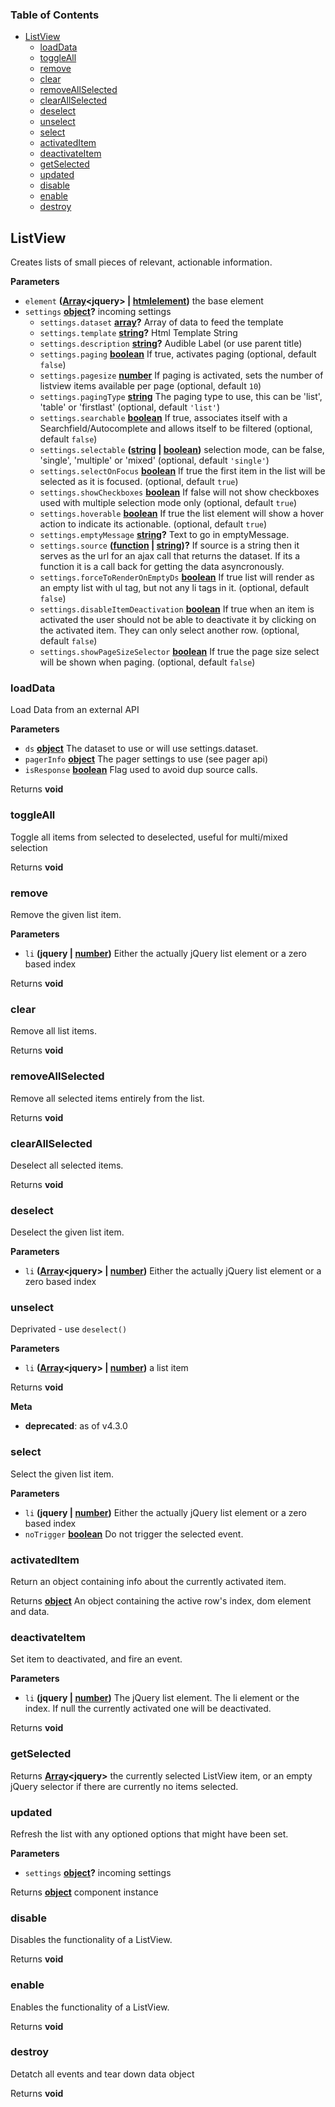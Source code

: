 <!-- Generated by documentation.js. Update this documentation by updating the source code. -->

### Table of Contents

-   [ListView][1]
    -   [loadData][2]
    -   [toggleAll][3]
    -   [remove][4]
    -   [clear][5]
    -   [removeAllSelected][6]
    -   [clearAllSelected][7]
    -   [deselect][8]
    -   [unselect][9]
    -   [select][10]
    -   [activatedItem][11]
    -   [deactivateItem][12]
    -   [getSelected][13]
    -   [updated][14]
    -   [disable][15]
    -   [enable][16]
    -   [destroy][17]

## ListView

Creates lists of small pieces of relevant, actionable information.

**Parameters**

-   `element` **([Array][18]&lt;jquery> | [htmlelement][19])** the base element
-   `settings` **[object][20]?** incoming settings
    -   `settings.dataset` **[array][18]?** Array of data to feed the template
    -   `settings.template` **[string][21]?** Html Template String
    -   `settings.description` **[string][21]?** Audible Label (or use parent title)
    -   `settings.paging` **[boolean][22]** If true, activates paging (optional, default `false`)
    -   `settings.pagesize` **[number][23]** If paging is activated, sets the number of listview items available per page (optional, default `10`)
    -   `settings.pagingType` **[string][21]** The paging type to use, this can be 'list', 'table' or 'firstlast' (optional, default `'list'`)
    -   `settings.searchable` **[boolean][22]** If true, associates itself with a Searchfield/Autocomplete and allows itself to be filtered (optional, default `false`)
    -   `settings.selectable` **([string][21] \| [boolean][22])** selection mode, can be false, 'single', 'multiple' or 'mixed' (optional, default `'single'`)
    -   `settings.selectOnFocus` **[boolean][22]** If true the first item in the list will be selected as it is focused. (optional, default `true`)
    -   `settings.showCheckboxes` **[boolean][22]** If false will not show checkboxes used with multiple selection mode only (optional, default `true`)
    -   `settings.hoverable` **[boolean][22]** If true the list element will show a hover action to indicate its actionable. (optional, default `true`)
    -   `settings.emptyMessage` **[string][21]?** Text to go in emptyMessage.
    -   `settings.source` **([function][24] \| [string][21])?** If source is a string then it serves as
        the url for an ajax call that returns the dataset. If its a function it is a call back for getting the data asyncronously.
    -   `settings.forceToRenderOnEmptyDs` **[boolean][22]** If true list will render as an empty list with ul tag, but not any li tags in it. (optional, default `false`)
    -   `settings.disableItemDeactivation` **[boolean][22]** If true when an item is
        activated the user should not be able to deactivate it by clicking on the activated item. They can only select another row. (optional, default `false`)
    -   `settings.showPageSizeSelector` **[boolean][22]** If true the page size select will be shown when paging. (optional, default `false`)

### loadData

Load Data from an external API

**Parameters**

-   `ds` **[object][20]** The dataset to use or will use settings.dataset.
-   `pagerInfo` **[object][20]** The pager settings to use (see pager api)
-   `isResponse` **[boolean][22]** Flag used to avoid dup source calls.

Returns **void** 

### toggleAll

Toggle all items from selected to deselected, useful for multi/mixed selection

Returns **void** 

### remove

Remove the given list item.

**Parameters**

-   `li` **(jquery | [number][23])** Either the actually jQuery list element or a zero based index

Returns **void** 

### clear

Remove all list items.

Returns **void** 

### removeAllSelected

Remove all selected items entirely from the list.

Returns **void** 

### clearAllSelected

Deselect all selected items.

Returns **void** 

### deselect

Deselect the given list item.

**Parameters**

-   `li` **([Array][18]&lt;jquery> | [number][23])** Either the actually jQuery list element or a zero based index

### unselect

Deprivated - use `deselect()`

**Parameters**

-   `li` **([Array][18]&lt;jquery> | [number][23])** a list item

Returns **void** 

**Meta**

-   **deprecated**: as of v4.3.0


### select

Select the given list item.

**Parameters**

-   `li` **(jquery | [number][23])** Either the actually jQuery list element or a zero based index
-   `noTrigger` **[boolean][22]** Do not trigger the selected event.

### activatedItem

Return an object containing info about the currently activated item.

Returns **[object][20]** An object containing the active row's index, dom element and data.

### deactivateItem

Set item to deactivated, and fire an event.

**Parameters**

-   `li` **(jquery | [number][23])** The jQuery list element. The li element or the index.
     If null the currently activated one will be deactivated.

Returns **void** 

### getSelected

Returns **[Array][18]&lt;jquery>** the currently selected ListView item, or an empty jQuery selector
 if there are currently no items selected.

### updated

Refresh the list with any optioned options that might have been set.

**Parameters**

-   `settings` **[object][20]?** incoming settings

Returns **[object][20]** component instance

### disable

Disables the functionality of a ListView.

Returns **void** 

### enable

Enables the functionality of a ListView.

Returns **void** 

### destroy

Detatch all events and tear down data object

Returns **void** 

[1]: #listview

[2]: #loaddata

[3]: #toggleall

[4]: #remove

[5]: #clear

[6]: #removeallselected

[7]: #clearallselected

[8]: #deselect

[9]: #unselect

[10]: #select

[11]: #activateditem

[12]: #deactivateitem

[13]: #getselected

[14]: #updated

[15]: #disable

[16]: #enable

[17]: #destroy

[18]: https://developer.mozilla.org/docs/Web/JavaScript/Reference/Global_Objects/Array

[19]: https://developer.mozilla.org/docs/Web/HTML/Element

[20]: https://developer.mozilla.org/docs/Web/JavaScript/Reference/Global_Objects/Object

[21]: https://developer.mozilla.org/docs/Web/JavaScript/Reference/Global_Objects/String

[22]: https://developer.mozilla.org/docs/Web/JavaScript/Reference/Global_Objects/Boolean

[23]: https://developer.mozilla.org/docs/Web/JavaScript/Reference/Global_Objects/Number

[24]: https://developer.mozilla.org/docs/Web/JavaScript/Reference/Statements/function
